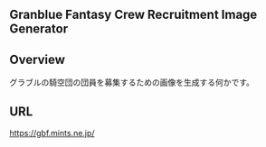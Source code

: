Granblue Fantasy Crew Recruitment Image Generator
---

## Overview
グラブルの騎空団の団員を募集するための画像を生成する何かです。

## URL
https://gbf.mints.ne.jp/

